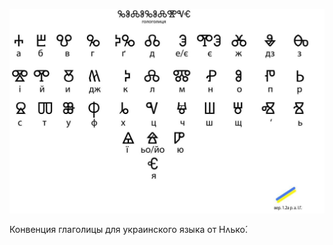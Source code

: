 ![Конвенция для русского языка](glagolitic-uk.jpg)

Конвенция глаголицы для украинского языка от Нʌько́.
